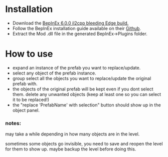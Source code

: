 # Installation

* Download the [BepInEx 6.0.0 il2cpp bleeding Edge build.](https://builds.bepinex.dev/projects/bepinex_be)
* Follow the BepInEx installation guide available on their [Github](https://github.com/BepInEx/BepInEx).
* Extract the Mod .dll file in the generated BepInEx->Plugins folder.


# How to use

* expand an instance of the prefab you want to replace/update.
* select any object of the prefab instance.
* group select all the objects you want to replace/update the original prefab with.
* the objects of the original prefab will be kept even if you dont select them. delete any unwanted objects (keep at least one so you can select it to be replaced!)
* the "replace 'PrefabName' with selection" button should show up in the object panel.

### notes:

 may take a while depending in how many objects are in the level.

 sometimes some objects go invisible, you need to save and reopen the level for them to show up. maybe backup the level before doing this.
